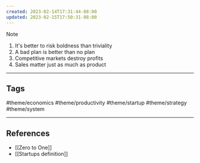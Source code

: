 ```yaml
---
created: 2023-02-14T17:31:44-08:00
updated: 2023-02-15T17:50:31-08:00
---
```


> [!NOTE]
> 1. It's better to risk boldness than triviality
> 2. A bad plan is better than no plan
> 3. Competitive markets destroy profits
> 4. Sales matter just as much as product

---
## Tags
#theme/economics #theme/productivity #theme/startup #theme/strategy #theme/system

---
## References
- [[Zero to One]]
- [[Startups definition]]